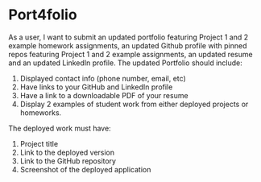 # Port4folio

As a user, I want to submit an updated portfolio featuring Project 1 and 2 example homework assignments, an updated Github profile with pinned repos featuring Project 1 and 2 example assignments, an updated resume and an updated LinkedIn profile.
The updated Portfolio should include:
1. Displayed contact info (phone number, email, etc)
2. Have links to your GitHub and LinkedIn profile
3. Have a link to a downloadable PDF of your resume
4. Display 2 examples of student work from either deployed projects or homeworks.

The deployed work must have:
1. Project title
2. Link to the deployed version
3. Link to the GitHub repository
4. Screenshot of the deployed application
